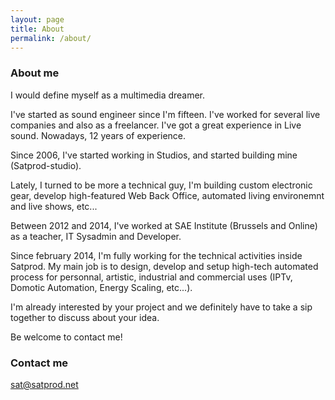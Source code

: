 ```yaml
---
layout: page
title: About
permalink: /about/
---
```


### About me

I would define myself as a multimedia dreamer.

I've started as sound engineer since I'm fifteen. I've worked for several live companies and also as a freelancer. I've got a great experience in Live sound. Nowadays, 12 years of experience.

Since 2006, I've started working in Studios, and started building mine (Satprod-studio).

Lately, I turned to be more a technical guy, I'm building custom electronic gear, develop high-featured Web Back Office, automated living environemnt and live shows, etc...

Between 2012 and 2014, I've worked at SAE Institute (Brussels and Online) as a teacher, IT Sysadmin and Developer.

Since february 2014, I'm fully working for the technical activities inside Satprod. My main job is to design, develop and setup high-tech automated process for personnal, artistic, industrial and commercial uses (IPTv, Domotic Automation, Energy Scaling, etc...).

I'm already interested by your project and we definitely have to take a sip together to discuss about your idea.

Be welcome to contact me!

### Contact me

[sat@satprod.net](mailto:sat@satprod.net)
